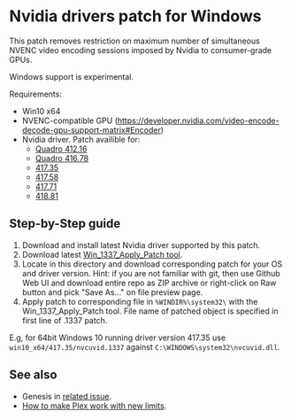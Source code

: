 Nvidia drivers patch for Windows
================================

This patch removes restriction on maximum number of simultaneous NVENC video encoding sessions imposed by Nvidia to consumer-grade GPUs.

Windows support is experimental.

Requirements:
- Win10 x64
- NVENC-compatible GPU (https://developer.nvidia.com/video-encode-decode-gpu-support-matrix#Encoder)
- Nvidia driver. Patch availible for:
  - [Quadro 412.16](https://international.download.nvidia.com/Windows/Quadro_Certified/412.16/412.16-quadro-desktop-notebook-win10-64bit-international-whql.exe)
  - [Quadro 416.78](https://international.download.nvidia.com/Windows/Quadro_Certified/416.78/416.78-quadro-desktop-notebook-win10-64bit-international-whql.exe)
  - [417.35](https://international.download.nvidia.com/Windows/417.35/417.35-desktop-win10-64bit-international-whql-rp.exe)
  - [417.58](https://international.download.nvidia.com/Windows/417.58hf/417.58-desktop-notebook-win10-64bit-international-whql.hf.exe)
  - [417.71](https://international.download.nvidia.com/Windows/417.71/417.71-desktop-win10-64bit-international-whql.exe)
  - [418.81](https://international.download.nvidia.com/Windows/418.81/418.81-desktop-win10-64bit-international-whql.exe)

## Step-by-Step guide

1. Download and install latest Nvidia driver supported by this patch.
2. Download latest [Win\_1337\_Apply\_Patch tool](https://github.com/Deltafox79/Win_1337_Apply_Patch/releases).
3. Locate in this directory and download corresponding patch for your OS and driver version. Hint: if you are not familiar with git, then use Github Web UI and download entire repo as ZIP archive or right-click on Raw button and pick "Save As..." on file preview page.
4. Apply patch to corresponding file in `%WINDIR%\system32\` with the Win\_1337\_Apply\_Patch tool. File name of patched object is specified in first line of .1337 patch.

E.g, for 64bit Windows 10 running driver version 417.35 use `win10_x64/417.35/nvcuvid.1337` against `C:\WINDOWS\system32\nvcuvid.dll`.

## See also

* Genesis in [related issue](https://github.com/keylase/nvidia-patch/issues/9).
* [How to make Plex work with new limits](https://github.com/keylase/nvidia-patch/issues/9#issuecomment-452096166).
